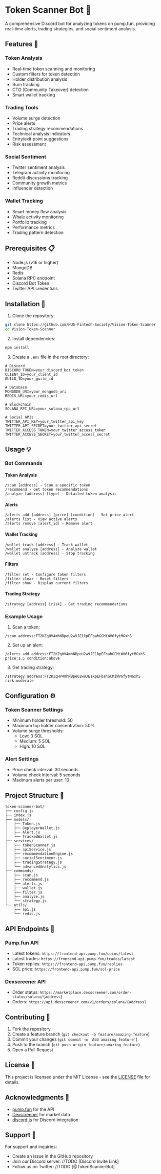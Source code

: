 # Token Scanner Bot 🤖

A comprehensive Discord bot for analyzing tokens on pump.fun, providing real-time alerts, trading strategies, and social sentiment analysis.

## Features 🌟

### Token Analysis
- Real-time token scanning and monitoring
- Custom filters for token detection
- Holder distribution analysis
- Burn tracking
- CTO (Community Takeover) detection
- Smart wallet tracking

### Trading Tools
- Volume surge detection
- Price alerts
- Trading strategy recommendations
- Technical analysis indicators
- Entry/exit point suggestions
- Risk assessment

### Social Sentiment
- Twitter sentiment analysis
- Telegram activity monitoring
- Reddit discussions tracking
- Community growth metrics
- Influencer detection

### Wallet Tracking
- Smart money flow analysis
- Whale activity monitoring
- Portfolio tracking
- Performance metrics
- Trading pattern detection

## Prerequisites 📋

- Node.js (v16 or higher)
- MongoDB
- Redis
- Solana RPC endpoint
- Discord Bot Token
- Twitter API credentials

## Installation 🚀

1. Clone the repository:
```bash
git clone https://github.com/NUS-Fintech-Society/Vision-Token-Scanner
cd Vision-Token-Scanner
```

2. Install dependencies:
```bash
npm install
```

3. Create a `.env` file in the root directory:
```env
# Discord
DISCORD_TOKEN=your_discord_bot_token
CLIENT_ID=your_client_id
GUILD_ID=your_guild_id

# Database
MONGODB_URI=your_mongodb_uri
REDIS_URL=your_redis_url

# Blockchain
SOLANA_RPC_URL=your_solana_rpc_url

# Social APIs
TWITTER_API_KEY=your_twitter_api_key
TWITTER_API_SECRET=your_twitter_api_secret
TWITTER_ACCESS_TOKEN=your_twitter_access_token
TWITTER_ACCESS_SECRET=your_twitter_access_secret
```

## Usage 💡

### Bot Commands

#### Token Analysis
```
/scan [address] - Scan a specific token
/recommend - Get token recommendations
/analyze [address] [type] - Detailed token analysis
```

#### Alerts
```
/alerts add [address] [price] [condition] - Set price alert
/alerts list - View active alerts
/alerts remove [alert_id] - Remove alert
```

#### Wallet Tracking
```
/wallet track [address] - Track wallet
/wallet analyze [address] - Analyze wallet
/wallet untrack [address] - Stop tracking
```

#### Filters
```
/filter set - Configure token filters
/filter clear - Reset filters
/filter show - Display current filters
```

#### Trading Strategy
```
/strategy [address] [risk] - Get trading recommendations
```

### Example Usage

1. Scan a token:
```
/scan address:FT2KZqHV4mhNBpeU2w9JE1kpEFbahGCMiWV6fytMGxhS
```

2. Set up an alert:
```
/alerts add address:FT2KZqHV4mhNBpeU2w9JE1kpEFbahGCMiWV6fytMGxhS price:1.5 condition:above
```

3. Get trading strategy:
```
/strategy address:FT2KZqHV4mhNBpeU2w9JE1kpEFbahGCMiWV6fytMGxhS risk:moderate
```

## Configuration ⚙️

### Token Scanner Settings
- Minimum holder threshold: 50
- Maximum top holder concentration: 50%
- Volume surge thresholds:
  - Low: 3 SOL
  - Medium: 5 SOL
  - High: 10 SOL

### Alert Settings
- Price check interval: 30 seconds
- Volume check interval: 5 seconds
- Maximum alerts per user: 10

## Project Structure 📁

```
token-scanner-bot/
├── config.js
├── index.js
├── models/
│   ├── Token.js
│   ├── DeployerWallet.js
│   ├── Alert.js
│   └── TrackedWallet.js
├── services/
│   ├── tokenScanner.js
│   ├── apiService.js
│   ├── recommendationEngine.js
│   ├── socialSentiment.js
│   ├── tradingStrategy.js
│   └── advancedAnalytics.js
├── commands/
│   ├── scan.js
│   ├── recommend.js
│   ├── alerts.js
│   ├── wallet.js
│   ├── filter.js
│   ├── analyze.js
│   └── strategy.js
└── utils/
    ├── api.js
    └── redis.js
```

## API Endpoints 🔗

### Pump.fun API
- Latest tokens: `https://frontend-api.pump.fun/coins/latest`
- Latest trades: `https://frontend-api.pump.fun/trades/latest`
- Token replies: `https://frontend-api.pump.fun/replies`
- SOL price: `https://frontend-api.pump.fun/sol-price`

### Dexscreener API
- Order status: `https://marketplace.dexscreener.com/order-status/solana/{address}`
- Orders: `https://api.dexscreener.com/v1/orders/solana/{address}`

## Contributing 🤝

1. Fork the repository
2. Create a feature branch (`git checkout -b feature/amazing-feature`)
3. Commit your changes (`git commit -m 'Add amazing feature'`)
4. Push to the branch (`git push origin feature/amazing-feature`)
5. Open a Pull Request

## License 📄

This project is licensed under the MIT License - see the [LICENSE](LICENSE) file for details.

## Acknowledgments 👏

- [pump.fun](https://pump.fun) for the API
- [Dexscreener](https://dexscreener.com) for market data
- [discord.js](https://discord.js.org) for Discord integration

## Support 💬

For support and inquiries:
- Create an issue in the GitHub repository
- Join our Discord server: //TODO [Discord Invite Link]
- Follow us on Twitter: //TODO [@TokenScannerBot]